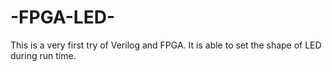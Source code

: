 # -FPGA-LED-
This is a very first try of Verilog and FPGA.   It is able to set the shape of LED during run time.
